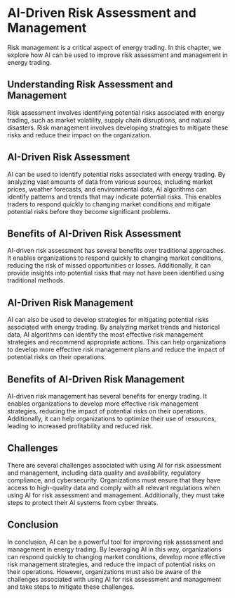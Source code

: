 AI-Driven Risk Assessment and Management
=====================================================================================================

Risk management is a critical aspect of energy trading. In this chapter, we explore how AI can be used to improve risk assessment and management in energy trading.

Understanding Risk Assessment and Management
--------------------------------------------

Risk assessment involves identifying potential risks associated with energy trading, such as market volatility, supply chain disruptions, and natural disasters. Risk management involves developing strategies to mitigate these risks and reduce their impact on the organization.

AI-Driven Risk Assessment
-------------------------

AI can be used to identify potential risks associated with energy trading. By analyzing vast amounts of data from various sources, including market prices, weather forecasts, and environmental data, AI algorithms can identify patterns and trends that may indicate potential risks. This enables traders to respond quickly to changing market conditions and mitigate potential risks before they become significant problems.

Benefits of AI-Driven Risk Assessment
-------------------------------------

AI-driven risk assessment has several benefits over traditional approaches. It enables organizations to respond quickly to changing market conditions, reducing the risk of missed opportunities or losses. Additionally, it can provide insights into potential risks that may not have been identified using traditional methods.

AI-Driven Risk Management
-------------------------

AI can also be used to develop strategies for mitigating potential risks associated with energy trading. By analyzing market trends and historical data, AI algorithms can identify the most effective risk management strategies and recommend appropriate actions. This can help organizations to develop more effective risk management plans and reduce the impact of potential risks on their operations.

Benefits of AI-Driven Risk Management
-------------------------------------

AI-driven risk management has several benefits for energy trading. It enables organizations to develop more effective risk management strategies, reducing the impact of potential risks on their operations. Additionally, it can help organizations to optimize their use of resources, leading to increased profitability and reduced risk.

Challenges
----------

There are several challenges associated with using AI for risk assessment and management, including data quality and availability, regulatory compliance, and cybersecurity. Organizations must ensure that they have access to high-quality data and comply with all relevant regulations when using AI for risk assessment and management. Additionally, they must take steps to protect their AI systems from cyber threats.

Conclusion
----------

In conclusion, AI can be a powerful tool for improving risk assessment and management in energy trading. By leveraging AI in this way, organizations can respond quickly to changing market conditions, develop more effective risk management strategies, and reduce the impact of potential risks on their operations. However, organizations must also be aware of the challenges associated with using AI for risk assessment and management and take steps to mitigate these challenges.
